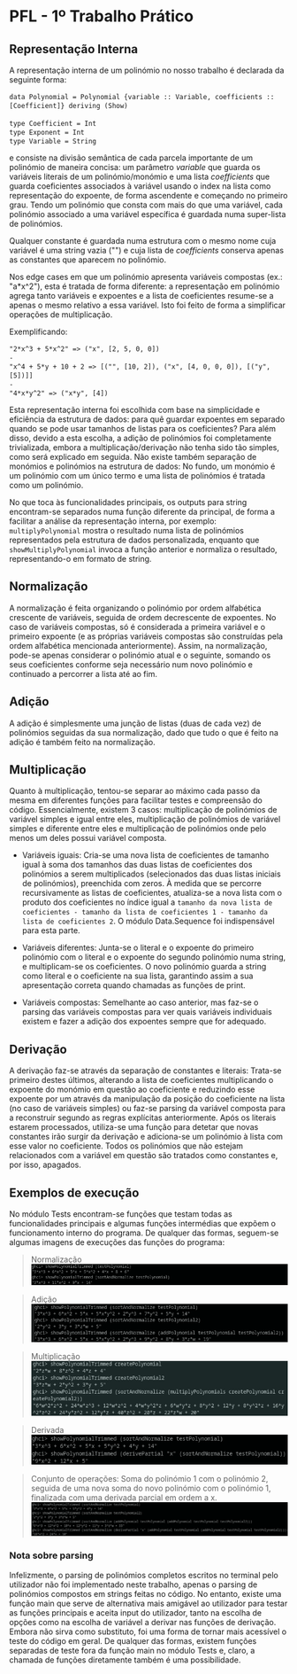 # PFL - 1º Trabalho Prático 

## Representação Interna

A representação interna de um polinómio no nosso trabalho é declarada da seguinte forma:

    data Polynomial = Polynomial {variable :: Variable, coefficients :: [Coefficient]} deriving (Show)

    type Coefficient = Int
    type Exponent = Int
    type Variable = String

e consiste na divisão semântica de cada parcela importante de um polinómio de maneira concisa: um parâmetro *variable* que guarda os variáveis literais de um polinómio/monómio e uma lista *coefficients* que guarda coeficientes associados à variável usando o index na lista como representação do expoente, de forma ascendente e começando no primeiro grau.
Tendo um polinómio que consta com mais do que uma variável, cada polinómio associado a uma variável específica é guardada numa super-lista de polinómios.

Qualquer constante é guardada numa estrutura com o mesmo nome cuja variável é uma string vazia ("") e cuja lista de *coefficients* conserva apenas as constantes que aparecem no polinómio.

Nos edge cases em que um polinómio apresenta variáveis compostas (ex.: "a*x^2"), esta é tratada de forma diferente: a representação em polinómio agrega tanto variáveis e expoentes e a lista de coeficientes resume-se a apenas o mesmo relativo a essa variável. Isto foi feito de forma a simplificar operações de multiplicação.

Exemplificando:

    "2*x^3 + 5*x^2" => ("x", [2, 5, 0, 0])
    -
    "x^4 + 5*y + 10 + 2 => [("", [10, 2]), ("x", [4, 0, 0, 0]), [("y", [5])]]
    -
    "4*x*y^2" => ("x*y", [4])

Esta representação interna foi escolhida com base na simplicidade e eficiência da estrutura de dados: para quê guardar expoentes em separado quando se pode usar tamanhos de listas para os coeficientes? Para além disso, devido a esta escolha, a adição de polinómios foi completamente trivializada, embora a multiplicação/derivação não tenha sido tão simples, como será explicado em seguida. Não existe também separação de monómios e polinómios na estrutura de dados: No fundo, um monómio é um polinómio com um único termo e uma lista de polinómios é tratada como um polinómio.

No que toca às funcionalidades principais, os outputs para string encontram-se separados numa função diferente da principal, de forma a facilitar a análise da representação interna, por exemplo: `multiplyPolynomial` mostra o resultado numa lista de polinómios representados pela estrutura de dados personalizada, enquanto que `showMultiplyPolynomial` invoca a função anterior e normaliza o resultado, representando-o em formato de string.

## Normalização

A normalização é feita organizando o polinómio por ordem alfabética crescente de variáveis, seguida de ordem decrescente de expoentes. No caso de variáveis compostas, só é considerada a primeira variável e o primeiro expoente (e as próprias variáveis compostas são construídas pela ordem alfabética mencionada anteriormente). Assim, na normalização, pode-se apenas considerar o polinómio atual e o seguinte, somando os seus coeficientes conforme seja necessário num novo polinómio e continuado a percorrer a lista até ao fim.

## Adição

A adição é simplesmente uma junção de listas (duas de cada vez) de polinómios seguidas da sua normalização, dado que tudo o que é feito na adição é também feito na normalização.

## Multiplicação

Quanto à multiplicação, tentou-se separar ao máximo cada passo da mesma em diferentes funções para facilitar testes e compreensão do código. Essencialmente, existem 3 casos: multiplicação de polinómios de variável simples e igual entre eles, multiplicação de polinómios de variável simples e diferente entre eles e multiplicação de polinómios onde pelo menos um deles possui variável composta.

- Variáveis iguais: Cria-se uma nova lista de coeficientes de tamanho igual à soma dos tamanhos das duas listas de coeficientes dos polinómios  a serem multiplicados (selecionados das duas listas iniciais de polinómios), preenchida com zeros. À medida que se percorre recursivamente as listas de coeficientes, atualiza-se a nova lista com o produto dos coeficientes no índice igual a `tamanho da nova lista de coeficientes - tamanho da lista de coeficientes 1 - tamanho da lista de coeficientes 2`. O módulo Data.Sequence foi indispensável para esta parte.

- Variáveis diferentes: Junta-se o literal e o expoente do primeiro polinómio com o literal e o expoente do segundo polinómio numa string, e multiplicam-se os coeficientes. O novo polinómio guarda a string como literal e o coeficiente na sua lista, garantindo assim a sua apresentação correta quando chamadas as funções de print.

- Variáveis compostas: Semelhante ao caso anterior, mas faz-se o parsing das variáveis compostas para ver quais variáveis individuais existem e fazer a adição dos expoentes sempre que for adequado.

## Derivação

A derivação faz-se através da separação de constantes e literais: Trata-se primeiro destes últimos, alterando a lista de coeficientes multiplicando o expoente do monómio em questão ao coeficiente e reduzindo esse expoente por um através da manipulação da posição do coeficiente na lista (no caso de variáveis simples) ou faz-se parsing da variável composta para a reconstruir segundo as regras explícitas anteriormente. Após os literais estarem processados, utiliza-se uma função para detetar que novas constantes irão surgir da derivação e adiciona-se um polinómio à lista com esse valor no coeficiente. Todos os polinómios que não estejam relacionados com a variável em questão são tratados como constantes e, por isso, apagados.

## Exemplos de execução

No módulo Tests encontram-se funções que testam todas as funcionalidades principais e algumas funções intermédias que expõem o funcionamento interno do programa. De qualquer das formas, seguem-se algumas imagens de execuções das funções do programa:

> Normalização
![Normalização](normalizacao.png)

> Adição
![Adição](adicao.png)

> Multiplicação
![Multiplicação](multiplicacao.png)

> Derivada
![Derivada](derivada.png)

> Conjunto de operações:
> Soma do polinómio 1 com o polinómio 2, seguida de uma nova soma do novo polinómio com o polinómio 1, finalizada com uma derivada parcial em ordem a x.
![Conjunto de operações](complexo.png)


### Nota sobre parsing

Infelizmente, o parsing de polinómios completos escritos no terminal pelo utilizador não foi implementado neste trabalho, apenas o parsing de polinómios compostos em strings feitas no código. No entanto, existe uma função main que serve de alternativa mais amigável ao utilizador para testar as funções principais e aceita input do utilizador, tanto na escolha de opções como na escolha de variável a derivar nas funções de derivação. Embora não sirva como substituto, foi uma forma de tornar mais acessível o teste do código em geral. De qualquer das formas, existem funções separadas de teste fora da função main no módulo Tests e, claro, a chamada de funções diretamente também é uma possibilidade.